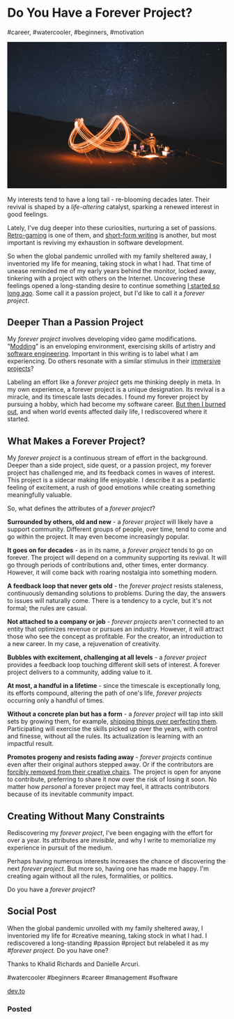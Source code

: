 # Do You Have a Forever Project?
#career, #watercooler, #beginners, #motivation

![Photo by freddie marriage on Unsplash](images/51-01.jpeg)

My interests tend to have a long tail - re-blooming decades later. Their revival is shaped by a *life-altering* catalyst, sparking a renewed interest in good feelings.

Lately, I've dug deeper into these curiosities, nurturing a set of passions. [Retro-gaming](https://twitter.com/dougarcuri/status/1516025802957242377) is one of them, and [short-form writing](https://medium.com/@solidi/the-one-about-blogging-cd9e65a2055b) is another, but most important is reviving my exhaustion in software development.

So when the global pandemic unrolled with my family sheltered away, I inventoried my life for meaning, taking stock in what I had. That time of unease reminded me of my early years behind the monitor, locked away, tinkering with a project with others on the Internet. Uncovering these feelings opened a long-standing desire to continue something [I started so long ago](https://medium.com/super-jump/building-a-popular-half-life-mod-during-the-rise-of-counter-strike-fec6a5b9fd8f?sk=6d1427b3f1d832df06bd5b07aaa456bb). Some call it a passion project, but I'd like to call it a *forever project*.

## Deeper Than a Passion Project

My *forever project* involves developing video game modifications. "[Modding](https://en.wikipedia.org/wiki/Video_game_modding)" is an enveloping environment, exercising skills of artistry and [software engineering](https://dev.to/solidi/what-is-a-software-engineer-anyway-3fb2). Important in this writing is to label what I am experiencing. Do others resonate with a similar stimulus in their [immersive projects](https://medium.com/@solidi/cq-personal-mastery-through-hobbies-f25aab2e49ad)?

Labeling an effort like a *forever project* gets me thinking deeply in meta. In my own experience, a forever project is a unique designation. Its revival is a miracle, and its timescale lasts decades. I found my forever project by pursuing a hobby, which had become my software career. [But then I burned out](https://medium.com/@solidi/my-goal-is-to-ship-c772f63c278d), and when world events affected daily life, I rediscovered where it started.

## What Makes a Forever Project?

My *forever project* is a continuous stream of effort in the background. Deeper than a side project, side quest, or a passion project, my forever project has challenged me, and its feedback comes in waves of interest. This project is a sidecar making life enjoyable. I describe it as a pedantic feeling of excitement, a rush of good emotions while creating something meaningfully valuable.

So, what defines the attributes of a *forever project*?

**Surrounded by others, old and new** - a *forever project* will likely have a  support community. Different groups of people, over time, tend to come and go within the project. It may even become increasingly popular.

**It goes on for decades** - as in its name, a *forever project* tends to go on forever. The project will depend on a community supporting its revival. It will go through periods of contributions and, other times, enter dormancy. However, it will come back with roaring nostalgia into something modern.

**A feedback loop that never gets old** - the *forever project* resists staleness, continuously demanding solutions to problems. During the day, the answers to issues will naturally come. There is a tendency to a cycle, but it's not formal; the rules are casual.

**Not attached to a company or job** - *forever projects* aren't connected to an entity that optimizes revenue or pursues an industry. However, it will attract those who see the concept as profitable. For the creator, an introduction to a new career. In my case, a rejuvenation of creativity. 

**Bubbles with excitement, challenging at all levels** - a *forever project* provides a feedback loop touching different skill sets of interest. A forever project delivers to a community, adding value to it.

**At most, a handful in a lifetime** - since the timescale is exceptionally long, its efforts compound, altering the path of one's life, *forever projects* occurring only a handful of times.

**Without a concrete plan but has a form** - a *forever project* will tap into skill sets by growing them, for example, [shipping things over perfecting them](https://medium.com/@solidi/my-goal-is-to-ship-c772f63c278d). Participating will exercise the skills picked up over the years, with control and finesse, without all the rules. Its actualization is learning with an impactful result.

**Promotes progeny and resists fading away** - *forever projects* continue even after their original authors stepped away. Or if the contributors are [forcibly removed from their creative chairs](https://twitter.com/GunshipMarkII/status/1506563631189745664). The project is open for anyone to contribute, preferring to share it now over the risk of losing it soon. No matter how *personal* a forever project may feel, it attracts contributors because of its inevitable community impact.

## Creating Without Many Constraints

Rediscovering my *forever project*, I've been engaging with the effort for over a year. Its attributes are *invisible*, and why I write to memorialize my experience in pursuit of the medium. 

Perhaps having numerous interests increases the chance of discovering the next *forever project*. But more so, having one has made me happy. I'm creating again without all the rules, formalities, or politics.

Do you have a *forever project*?

## Social Post

When the global pandemic unrolled with my family sheltered away, I inventoried my life for #creative meaning, taking stock in what I had. I rediscovered a long-standing #passion #project but relabeled it as my *#forever project.* Do you have one?

Thanks to Khalid Richards and Danielle Arcuri.

#watercooler #beginners #career #management #software 

[dev.to](https://dev.to/solidi/do-you-have-a-forever-project-kpk)

### Posted
